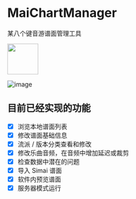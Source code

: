 # MaiChartManager

某八个键音游谱面管理工具

[<img src="https://user-images.githubusercontent.com/18461360/167066042-8f25b9de-379f-4ea1-bfa3-002d50cf5da6.svg" height="70"/>](https://apps.microsoft.com/store/detail/9P1JDKQ60G4G)

![image](https://github.com/user-attachments/assets/33dfa8b0-4a40-449b-8fbf-d1f901495402)

## 目前已经实现的功能

- [x] 浏览本地谱面列表
- [x] 修改谱面基础信息
- [x] 流派 / 版本分类查看和修改
- [x] 修改乐曲音频，在音频中增加延迟或裁剪
- [x] 检查数据中潜在的问题
- [x] 导入 Simai 谱面
- [x] 软件内预览谱面
- [x] 服务器模式运行
